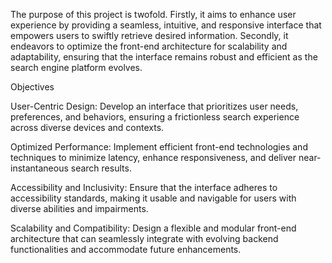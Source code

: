 The purpose of this project is twofold. Firstly, it aims to enhance user experience by providing a seamless, intuitive, and responsive interface that empowers users to swiftly retrieve desired information. Secondly, it endeavors to optimize the front-end architecture for scalability and adaptability, ensuring that the interface remains robust and efficient as the search engine platform evolves.

Objectives

User-Centric Design: Develop an interface that prioritizes user needs, preferences, and behaviors, ensuring a frictionless search experience across diverse devices and contexts.

Optimized Performance: Implement efficient front-end technologies and techniques to minimize latency, enhance responsiveness, and deliver near-instantaneous search results.

Accessibility and Inclusivity: Ensure that the interface adheres to accessibility standards, making it usable and navigable for users with diverse abilities and impairments.

Scalability and Compatibility: Design a flexible and modular front-end architecture that can seamlessly integrate with evolving backend functionalities and accommodate future enhancements.
